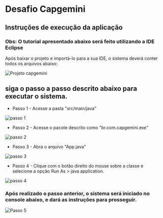 # Desafio Capgemini

## Instruções de execução da aplicação
###  Obs: O tutorial apresentado abaixo será feito utilizando a IDE Eclipse

 Após baixar o projeto e importá-lo para a sua IDE, o sistema deverá conter todos os arquivos abaixo:
 
![Projeto capgemini](https://user-images.githubusercontent.com/71947546/154861491-310b9845-5ef9-412f-9039-d6ddaebe1b1d.png)

## siga o passo a passo descrito abaixo para executar o sistema.

* Passo 1 - Acesse a pasta "src/main/java"

![passo 1](https://user-images.githubusercontent.com/71947546/154862292-08a40e38-3d6b-4d83-b16f-e4c0661b2c5b.png)

* Passo 2  -  Acesse o pacote descrito como "br.com.capgemini.exe"

![passo 2](https://user-images.githubusercontent.com/71947546/154862372-6f40b80e-197b-4567-ac5e-9becff3f33de.png)

* Passo 3 - Abra o arquivo "App.java"

![passo 3](https://user-images.githubusercontent.com/71947546/154862421-d40d4dc8-202e-481f-9a00-4e880d1e09be.png)

* Passo 4 - Clique com o botão direito do mouse sobre a classe e selecione a opção Run As > java application.

![passo 4](https://user-images.githubusercontent.com/71947546/154862469-08f3cb05-d9ed-4e85-89ea-c88f8518e13c.png)

### Após realizado o passo anterior, o sistema será iniciado no console abaixo, e dará as instruções para prosseguir.

![Passo 5](https://user-images.githubusercontent.com/71947546/154862530-807aa1e1-1767-4abb-9d53-64a746660c6a.png)


